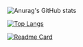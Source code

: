 ![Anurag's GitHub stats](https://github-readme-stats.vercel.app/api?username=Silentdesu&show_icons=true&theme=dark)

[![Top Langs](https://github-readme-stats.vercel.app/api/top-langs/?username=Silentdesu&layout=compact&theme=dark)](https://github.com/anuraghazra/github-readme-stats)

[![Readme Card](https://github-readme-stats.vercel.app/api/pin/?username=anuraghazra&repo=github-readme-stats)](https://github.com/anuraghazra/github-readme-stats)
